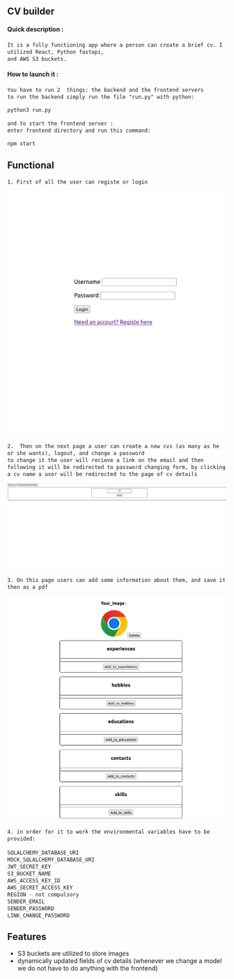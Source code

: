 ## CV builder

#### Quick description :
    It is a fully functioning app where a person can create a brief cv. I utilized React, Python fastapi, 
    and AWS S3 buckets.
#### How to launch it :
    You have to run 2  things: the backend and the frontend servers
    to run the backend simply run the file "run.py" with python:
```sh
python3 run.py
```
    
    and to start the frontend server :
    enter frontend directory and run this command:
```sh
npm start
```
## Functional
    1. First of all the user can registe or login 
![This is a alt text.](instances/ins1.png "This is a sample image.")

    2.  Then on the next page a user can create a new cvs (as many as he or she wants), logout, and change a password
    to change it the user will recieve a link on the email and then following it will be redirected to password changing form, by clicking a cv name a user will be redirected to the page of cv details
![This is a alt text.](instances/ins2.png "This is a sample image.")
    
    3. On this page users can add some information about them, and save it then as a pdf
    
![This is a alt text.](instances/ins3.png "This is a sample image.")
    
    4. in order for it to work the environmental variables have to be provided:
    
    SQLALCHEMY_DATABASE_URI
    MOCK_SQLALCHEMY_DATABASE_URI
    JWT_SECRET_KEY
    S3_BUCKET_NAME
    AWS_ACCESS_KEY_ID
    AWS_SECRET_ACCESS_KEY
    REGION - not compulsory
    SENDER_EMAIL
    SENDER_PASSWORD
    LINK_CHANGE_PASSWORD
    



## Features

- S3 buckets are utilized to store images
- dynamically updated fields of cv details (whenever we change a model we do not have to do anything with the frontend)


